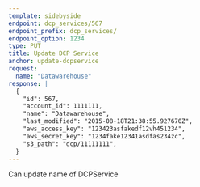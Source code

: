 ```yaml
---
template: sidebyside
endpoint: dcp_services/567
endpoint_prefix: dcp_services/
endpoint_option: 1234
type: PUT
title: Update DCP Service
anchor: update-dcpservice
request:
  name: "Datawarehouse"
response: |
  {
    "id": 567,
    "account_id": 1111111,
    "name": "Datawarehouse",
    "last_modified": "2015-08-18T21:38:55.927670Z",
    "aws_access_key": "123423asfakedf12vh451234",
    "aws_secret_key": "1234fake12341asdfas234zc",
    "s3_path": "dcp/11111111",
  }
---
```


Can update name of DCPService
